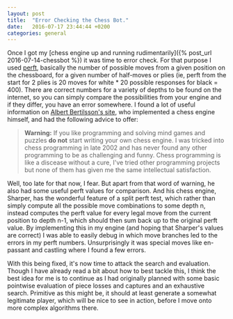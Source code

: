 ```yaml
---
layout: post
title:  "Error Checking the Chess Bot."
date:   2016-07-17 23:44:44 +0200
categories: general
---
```

Once I got my [chess engine up and running rudimentarily]({% post_url 2016-07-14-chessbot %}) it was time to error check. For that purpose I used [perft][perft-wiki], basically the number of possible moves from a given position on the chessboard, for a given number of half-moves or plies (ie, perft from the start for 2 plies is 20 moves for white * 20 possible responses for black = 400). There are correct numbers for a variety of depths to be found on the internet, so you can simply compare the possibilities from your engine and if they differ, you have an error somewhere. I found a lot of useful information on [Albert Bertilsson's site][albert-page], who implemented a chess engine himself, and had the following advice to offer:
> **Warning:**
> If you like programming and solving mind games and puzzles **do not** start writing your own chess engine. I was tricked into chess programming in late 2002 and has never found any other programming to be as challenging and funny. Chess programming is like a discease without a cure, I've tried other programming projects but none of them has given me the same intellectual satisfaction. 

Well, too late for that now, I fear. But apart from that word of warning, he also had some useful perft values for comparison. And his chess engine, Sharper, has the wonderful feature of a split perft test, which rather than simply compute all the possible move combinations to some depth n, instead computes the perft value for every legal move from the current position to depth n-1, which should then sum back up to the original perft value. By implementing this in my engine (and hoping that Sharper's values are correct) I was able to easily debug in which move branches led to the errors in my perft numbers. Unsurprisingly it was special moves like en-passant and castling where I found a few errors.

With this being fixed, it's now time to attack the search and evaluation. Though I have already read a bit about how to best tackle this, I think the best idea for me is to continue as I had originally planned with some basic pointwise evaluation of piece losses and captures and an exhaustive search. Primitive as this might be, it should at least generate a somewhat legitimate player, which will be nice to see in action, before I move onto more complex algorithms there. 


[albert-page]: http://www.albert.nu/programs/sharper/perft/
[perft-wiki]: https://chessprogramming.wikispaces.com/Perft+Results
